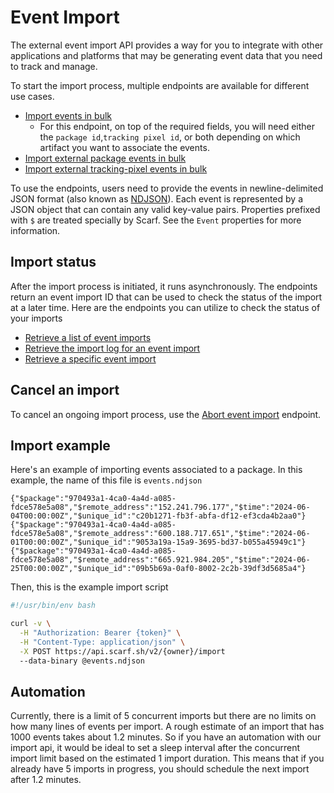 # Event Import 

The external event import API provides a way for you to integrate with other applications and platforms that may be generating event data that  you need to track and manage.

To start the import process, multiple endpoints are available for different use cases.

- [Import events in bulk](https://api-docs.scarf.sh/v2.html#tag/External-event-import/operation/importEvents)
    - For this endpoint, on top of the required fields, you will need either the `package id`,`tracking pixel id`, or both depending on which artifact you want to associate the events.
- [Import external package events in bulk](https://api-docs.scarf.sh/v2.html#tag/External-event-import/operation/importPackageEvents)
- [Import external tracking-pixel events in bulk](https://api-docs.scarf.sh/v2.html#tag/External-event-import/operation/importTrackingPixelEvents)

To use the endpoints, users need to provide the events in newline-delimited JSON format (also known as [NDJSON](http://ndjson.org/)). Each event is
represented by a JSON object that can contain any valid key-value pairs. Properties prefixed with `$` are treated specially by Scarf. See the `Event` properties for more information.

## Import status

After the import process is initiated, it runs asynchronously. The endpoints return an event import ID that can be used to check the status of the import at a later time. Here are the endpoints you can utilize to check the status of your imports

- [Retrieve a list of event imports](https://api-docs.scarf.sh/v2.html#tag/External-event-import/operation/getEventImports)
- [Retrieve the import log for an event import](https://api-docs.scarf.sh/v2.html#tag/External-event-import/operation/getImportLogs)
- [Retrieve a specific event import](https://api-docs.scarf.sh/v2.html#tag/External-event-import/operation/getEventImport)
 
## Cancel an import

To cancel an ongoing import process, use the [Abort event import](https://api-docs.scarf.sh/v2.html#tag/External-event-import/operation/abortEventImport) endpoint.

## Import example

Here's an example of importing events associated to a package.
In this example, the name of this file is `events.ndjson`
```ndjson
{"$package":"970493a1-4ca0-4a4d-a085-fdce578e5a08","$remote_address":"152.241.796.177","$time":"2024-06-04T00:00:00Z","$unique_id":"c20b1271-fb3f-abfa-df12-ef3cda4b2aa0"}
{"$package":"970493a1-4ca0-4a4d-a085-fdce578e5a08","$remote_address":"600.188.717.651","$time":"2024-06-01T00:00:00Z","$unique_id":"9053a19a-15a9-3695-bd37-b055a45949c1"}
{"$package":"970493a1-4ca0-4a4d-a085-fdce578e5a08","$remote_address":"665.921.984.205","$time":"2024-06-25T00:00:00Z","$unique_id":"09b5b69a-0af0-8002-2c2b-39df3d5685a4"}
```
Then, this is the example import script
```bash
#!/usr/bin/env bash

curl -v \
  -H "Authorization: Bearer {token}" \
  -H "Content-Type: application/json" \
  -X POST https://api.scarf.sh/v2/{owner}/import
  --data-binary @events.ndjson
```

## Automation

Currently, there is a limit of 5 concurrent imports but there are no limits on how many lines of events per import. A rough estimate of an import that has 1000 events takes about 1.2 minutes. So if you have an automation with our import api, it would be ideal to set a sleep interval after the concurrent import limit based on the estimated 1 import duration. This means that if you already have 5 imports in progress, you should schedule the next import after 1.2 minutes.

